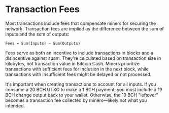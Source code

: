 # Transaction Fees

Most transactions include fees that compensate miners for securing the network. Transaction fees are implied as the difference between the sum of inputs and the sum of outputs:

```
Fees = Sum(Inputs) – Sum(Outputs)
```

Fees serve as both an incentive to include transactions in blocks and a disincentive against spam. They're calculated based on transaction size in kilobytes, not transaction value in Bitcoin Cash. Miners prioritize transactions with sufficient fees for inclusion in the next block, while transactions with insufficient fees might be delayed or not processed.

It's important when creating transactions to account for all inputs. If you consume a 20 BCH UTXO to make a 1 BCH payment, you must include a 19 BCH change output back to your wallet. Otherwise, the 19 BCH "leftover" becomes a transaction fee collected by miners—likely not what you intended.